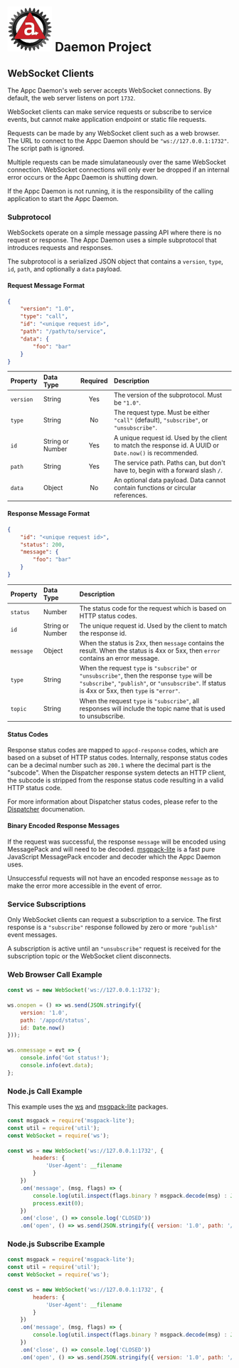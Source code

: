# ![Appc Daemon logo](../../images/appc-daemon.png) Daemon Project

## WebSocket Clients

The Appc Daemon's web server accepts WebSocket connections. By default, the web server listens on
port `1732`.

WebSocket clients can make service requests or subscribe to service events, but cannot
make application endpoint or static file requests.

Requests can be made by any WebSocket client such as a web browser. The URL to connect to the Appc
Daemon should be `"ws://127.0.0.1:1732"`. The script path is ignored.

Multiple requests can be made simulataneously over the same WebSocket connection. WebSocket
connections will only ever be dropped if an internal error occurs or the Appc Daemon is shutting
down.

If the Appc Daemon is not running, it is the responsibility of the calling application to start the
Appc Daemon.

### Subprotocol

WebSockets operate on a simple message passing API where there is no request or response. The Appc
Daemon uses a simple subprotocol that introduces requests and responses.

The subprotocol is a serialized JSON object that contains a `version`, `type`, `id`, `path`, and
optionally a `data` payload.

#### Request Message Format

```json
{
    "version": "1.0",
	"type": "call",
	"id": "<unique request id>",
    "path": "/path/to/service",
    "data": {
        "foo": "bar"
    }
}
```

| Property  | Data Type        | Required | Description                                      |
| :-------- | :--------------- | :------: | :----------------------------------------------- |
| `version` | String           | Yes      | The version of the subprotocol. Must be `"1.0"`. |
| `type`    | String           | No       | The request type. Must be either `"call"` (default), `"subscribe"`, or `"unsubscribe"`. |
| `id`      | String or Number | Yes      | A unique request id. Used by the client to match the response id. A UUID or `Date.now()` is recommended. |
| `path`    | String           | Yes      | The service path. Paths can, but don't have to, begin with a forward slash `/`. |
| `data`    | Object           | No       | An optional data payload. Data cannot contain functions or circular references. |

#### Response Message Format

```json
{
    "id": "<unique request id>",
    "status": 200,
    "message": {
        "foo": "bar"
    }
}
```

| Property  | Data Type        | Description                                      |
| :-------- | :--------------- | :----------------------------------------------- |
| `status`  | Number           | The status code for the request which is based on HTTP status codes. |
| `id`      | String or Number | The unique request id. Used by the client to match the response id. |
| `message` | Object           | When the status is 2xx, then `message` contains the result. When the status is 4xx or 5xx, then `error` contains an error message. |
| `type`    | String           | When the request `type` is `"subscribe"` or `"unsubscribe"`, then the response `type` will be `"subscribe"`, `"publish"`, or `"unsubscribe"`. If status is 4xx or 5xx, then `type` is `"error"`. |
| `topic`   | String           | When the request `type` is `"subscribe"`, all responses will include the topic name that is used to unsubscribe. |

#### Status Codes

Response status codes are mapped to `appcd-response` codes, which are based on a subset of HTTP
status codes. Internally, response status codes can be a decimal number such as `200.1` where the
decimal part is the "subcode". When the Dispatcher response system detects an HTTP client, the
subcode is stripped from the response status code resulting in a valid HTTP status code.

For more information about Dispatcher status codes, please refer to the
[Dispatcher](../Components/Dispatcher.md) documenation.

#### Binary Encoded Response Messages

If the request was successful, the response `message` will be encoded using MessagePack and will
need to be decoded. [msgpack-lite](https://www.npmjs.com/package/msgpack-lite) is a fast pure
JavaScript MessagePack encoder and decoder which the Appc Daemon uses.

Unsuccessful requests will not have an encoded response `message` as to make the error more
accessible in the event of error.

### Service Subscriptions

Only WebSocket clients can request a subscription to a service. The first response is a
`"subscribe"` response followed by zero or more `"publish"` event messages.

A subscription is active until an `"unsubscribe"` request is received for the subscription topic or
the WebSocket client disconnects.

### Web Browser Call Example

```javascript
const ws = new WebSocket('ws://127.0.0.1:1732');

ws.onopen = () => ws.send(JSON.stringify({
    version: '1.0',
    path: '/appcd/status',
    id: Date.now()
}));

ws.onmessage = evt => {
    console.info('Got status!');
    console.info(evt.data);
};
```

### Node.js Call Example

This example uses the [ws](https://www.npmjs.com/package/ws) and
[msgpack-lite](https://www.npmjs.com/package/msgpack-lite) packages.

```javascript
const msgpack = require('msgpack-lite');
const util = require('util');
const WebSocket = require('ws');

const ws = new WebSocket('ws://127.0.0.1:1732', {
		headers: {
			'User-Agent': __filename
		}
	})
	.on('message', (msg, flags) => {
		console.log(util.inspect(flags.binary ? msgpack.decode(msg) : JSON.parse(msg), false, null, true));
		process.exit(0);
	})
	.on('close', () => console.log('CLOSED'))
	.on('open', () => ws.send(JSON.stringify({ version: '1.0', path: '/appcd/status', id: Date.now() })));
```

### Node.js Subscribe Example

```javascript
const msgpack = require('msgpack-lite');
const util = require('util');
const WebSocket = require('ws');

const ws = new WebSocket('ws://127.0.0.1:1732', {
		headers: {
			'User-Agent': __filename
		}
	})
	.on('message', (msg, flags) => {
		console.log(util.inspect(flags.binary ? msgpack.decode(msg) : JSON.parse(msg), false, null, true));
	})
	.on('close', () => console.log('CLOSED'))
	.on('open', () => ws.send(JSON.stringify({ version: '1.0', path: '/appcd/status', id: Date.now(), type: 'subscribe' })));
```
